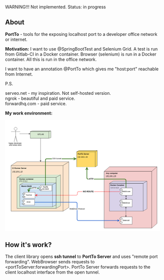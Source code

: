 ###
WARNING!!! Not implemented. Status: in progress

## About 
**PortTo** - tools for the exposing localhost port to a developer office network or internet.

**Motivation:** I  want to use @SpringBootTest and Selenium Grid. 
A test is run from Gitlab-CI in a Docker container. Browser (selenium) is run in a Docker container.
All this is run in the office network. 

I want to have an annotation @PortTo which gives me "host:port" reachable from Internet.

P.S. 

serveo.net - my inspiration. Not self-hosted version.  
ngrok - beautiful and paid service.  
forwardhq.com - paid service.  
 

**My work environment:**

![deployment](deployment.png)



## How it's work?

The client library opens **ssh tunnel** to **PortTo Server** and uses "remote port forwarding".
WebBrowser sends requests to \<portToServer:forwardingPort\>. PortTo Server forwards requests to the client localhost interface from the open tunnel.   
